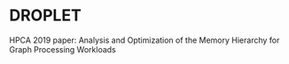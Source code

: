 # DROPLET
HPCA 2019 paper: Analysis and Optimization of the Memory Hierarchy for Graph Processing Workloads
